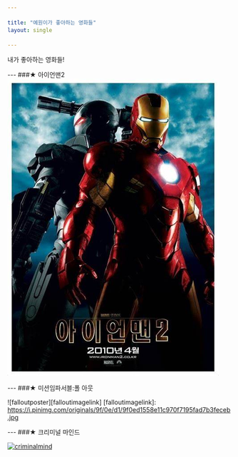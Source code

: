```yaml
---

title: "예원이가 좋아하는 영화들"
layout: single 

---
```

내가 좋아하는 영화들!

--- ###★ 아이언맨2
![ironmanposter](/assets/images/ironmanposter.jpg)

--- ###★ 미션임파서블:폴 아웃

![falloutposter][falloutimagelink]
[falloutimagelink]: https://i.pinimg.com/originals/9f/0e/d1/9f0ed1558e11c970f7195fad7b3feceb.jpg

--- ###★ 크리미널 마인드

[![criminalmind](/assets/images/criminalmind.jpg "갓띵작 크리미널 마인드 보러가기")](https://serieson.naver.com/broadcasting/detail.nhn?viewSeq=401027)

